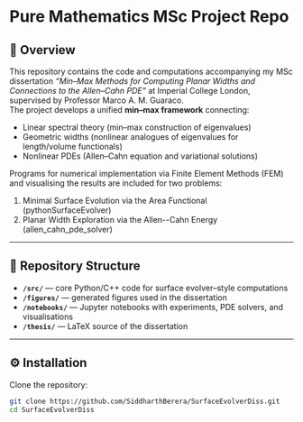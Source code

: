 # Pure Mathematics MSc Project Repo

## 📖 Overview
This repository contains the code and computations accompanying my MSc dissertation *“Min–Max Methods for Computing Planar
Widths and Connections to the Allen–Cahn PDE”* at Imperial College London, supervised by Professor Marco A. M. Guaraco.  
The project develops a unified **min–max framework** connecting:

- Linear spectral theory (min–max construction of eigenvalues)  
- Geometric widths (nonlinear analogues of eigenvalues for length/volume functionals)  
- Nonlinear PDEs (Allen–Cahn equation and variational solutions)  

Programs for numerical implementation via Finite Element Methods (FEM) and visualising the results are included for two problems:
1) Minimal Surface Evolution via the Area Functional (pythonSurfaceEvolver)
2) Planar Width Exploration via the Allen--Cahn Energy (allen_cahn_pde_solver)

---

## 📂 Repository Structure
- **`/src/`** — core Python/C++ code for surface evolver–style computations  
- **`/figures/`** — generated figures used in the dissertation  
- **`/notebooks/`** — Jupyter notebooks with experiments, PDE solvers, and visualisations  
- **`/thesis/`** — LaTeX source of the dissertation  

---

## ⚙️ Installation
Clone the repository:
```bash
git clone https://github.com/SiddharthBerera/SurfaceEvolverDiss.git
cd SurfaceEvolverDiss
